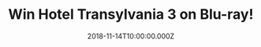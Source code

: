---
campaign-uuid: "c-615d37f6-9fd2-45b7-92b0-e26f82242d81"
type: "Competition"
category: "Entertainment"
date: "2018-11-14T10:00:00.000Z"
end-date: "2018-12-14T23:59:00.000Z"
disable-form: false
is_promoted: true
has_entry_page: true
title: "Win Hotel Transylvania 3 on Blu-ray!"
competition-description: "<p>The Drac pack is back this Christmas! There's loads of\
  \ fun for all of the family as your favourite monster family embark on a dream cruise\
  \ which is definitely not smooth sailing! We are giving away a copy of Hotel Transylvania\
  \ 3 on Blu-ray and DVD to one of our lucky NME AAA members to win!</p>\r\n<p>Want\
  \ to know what's next? Click below for a chance to win!</p>"
hero-header: "Win Hotel Transylvania 3 on Blu-ray!"
terms-confirmation: "N/A"
banner-img: "https://assets.expresslyapp.com/asset-962c860b-d3b2-4ddf-8728-bee9dc2406a2.jpg"
logo-left-href: "aaa.nme.com"
logo-left-image: "https://assets.expresslyapp.com/asset-6e504677-189f-479c-a7c0-6237b39947c3.jpg"
logo-left-title: "NME AAA"
bg-image-hero: "https://assets.expresslyapp.com/asset-45a3c378-145e-409c-bf56-70ae3a229330.jpg"
bg-image-first: "https://assets.expresslyapp.com/asset-4f3f3710-0b35-47b0-a568-095325627b0c.jpg"
bg-image-second: "https://assets.expresslyapp.com/asset-d5ea8eb5-bd42-481c-ba23-7e501fb9555a.jpg"
section1-content: "<p>Join your favourite monster family as they embark on a holiday\
  \ adventure on a luxury monster cruise ship so Drac can finally take a break from\
  \ handling everyone else's vacations at the hotel.</p>\r\n<p>It’s smooth sailing\
  \ for Drac’s pack as the monsters indulge in all of the onboard fun the cruise has\
  \ to offer, from monster volleyball to exotic excursions, and topping up their moon\
  \ tans. But they hit rocky waters when Mavis realizes that Drac has fallen for the\
  \ mysterious captain of the ship, Ericka, who hides a dangerous secret that could\
  \ sink their plans for a dream holiday.</p>"
section2-content: "<p>This Hotel Transylvania 3 on Blu-ray and DVD has it all, including:\
  \ 2 Mini-Movies - Puppy! and Goodnight Mr. Foot, Scary-Oke Sing Along Videos, Music\
  \ Videos... and many more for you to discover!</p>\r\n<p>If you can't wait to see\
  \ this amazing and enjoyable movie, enter the form below and it could be coming\
  \ home with you!</p>\r\n<p>Good luck!</p>"
entry-title: "Win Hotel Transylvania 3 on Blu-ray!"
entry-content: "Enter the draw to win Hotel Transylvania 3 on Blu-ray by completing\
  \ the form below before 23:59 on 14th of December 2018."
has-winner: false
prize-description: "Hotel Transylvania 3 on Blu-ray."
special-conditions: "Multiple entries are allowed up to one every day."
country-restrictions:
- "GB"
---